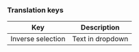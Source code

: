 ### Translation keys

| Key               | Description                             |
|-------------------|-----------------------------------------|
| Inverse selection | Text in dropdown                        |